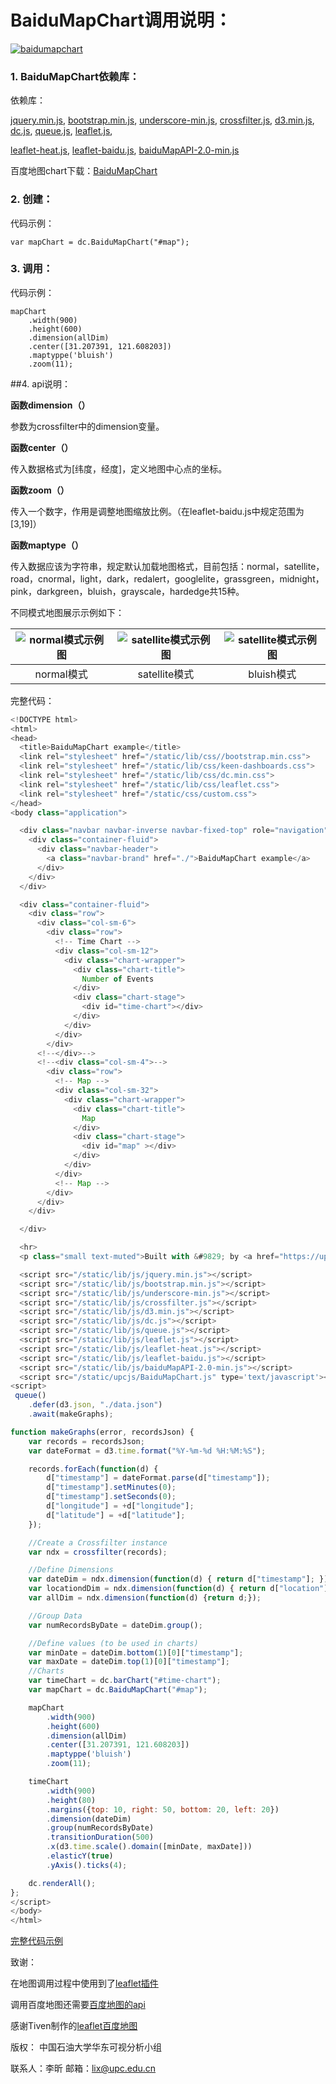 # BaiduMapChart调用说明：

[![baidumapchart](.\images\baidumapchart.png)](./src/index.html)

### 1. BaiduMapChart依赖库：

依赖库：

[jquery.min.js](/static/lib/js/jquery.min.js), [bootstrap.min.js](/static/lib/js/bootstrap.min.js), [underscore-min.js](/static/lib/js/underscore-min.js), [crossfilter.js](/static/lib/js/crossfilter.js), [d3.min.js](/static/lib/js/d3.min.js), [dc.js](/static/lib/js/dc.js), [queue.js](/static/lib/js/queue.js), [leaflet.js](/static/lib/js/leaflet.js),

[leaflet-heat.js](/static/lib/js/leaflet-heat.js), [leaflet-baidu.js](/static/lib/js/leaflet-baidu.js), [baiduMapAPI-2.0-min.js](/static/lib/js/baiduMapAPI-2.0-min.js)

百度地图chart下载：[BaiduMapChart](/static/upcjs/BaiduMapChart.js)

### 2. 创建：

代码示例：

```
var mapChart = dc.BaiduMapChart("#map");
```

### 3. 调用：

代码示例：

```
mapChart
	.width(900)
	.height(600)
	.dimension(allDim)
	.center([31.207391, 121.608203])
	.maptyppe('bluish')
	.zoom(11);
```

##4. api说明：

**函数dimension（）**

参数为crossfilter中的dimension变量。

**函数center（）**

传入数据格式为[纬度，经度]，定义地图中心点的坐标。

**函数zoom（）**

传入一个数字，作用是调整地图缩放比例。（在leaflet-baidu.js中规定范围为[3,19]）

**函数maptype（）**

传入数据应该为字符串，规定默认加载地图格式，目前包括：normal，satellite，road，cnormal，light，dark，redalert，googlelite，grassgreen，midnight，pink，darkgreen，bluish，grayscale，hardedge共15种。

不同模式地图展示示例如下：

| ![normal模式示例图](images\normal模式示例图.jpg) | ![satellite模式示例图](images\satellite模式示例图.jpg) | ![satellite模式示例图](images\bluish模式示例图.jpg) |
| :------------------------------------: | :--------------------------------------: | :--------------------------------------: |
|                normal模式                |               satellite模式                |                 bluish模式                 |

完整代码：

```javascript
<!DOCTYPE html>
<html>
<head>
  <title>BaiduMapChart example</title>
  <link rel="stylesheet" href="/static/lib/css//bootstrap.min.css">
  <link rel="stylesheet" href="/static/lib/css/keen-dashboards.css">
  <link rel="stylesheet" href="/static/lib/css/dc.min.css">
  <link rel="stylesheet" href="/static/lib/css/leaflet.css">
  <link rel="stylesheet" href="/static/css/custom.css">
</head>
<body class="application">

  <div class="navbar navbar-inverse navbar-fixed-top" role="navigation">
    <div class="container-fluid">
      <div class="navbar-header">
        <a class="navbar-brand" href="./">BaiduMapChart example</a>
      </div>
    </div>
  </div>

  <div class="container-fluid">
    <div class="row">
      <div class="col-sm-6">
        <div class="row">
          <!-- Time Chart -->
          <div class="col-sm-12">
            <div class="chart-wrapper">
              <div class="chart-title">
                Number of Events
              </div>
              <div class="chart-stage">
                <div id="time-chart"></div>
              </div>
            </div>
          </div>
        </div>
      <!--</div>-->
      <!--<div class="col-sm-4">-->
        <div class="row">
          <!-- Map -->
          <div class="col-sm-32">
            <div class="chart-wrapper">
              <div class="chart-title">
                Map
              </div>
              <div class="chart-stage">
                <div id="map" ></div>
              </div>
            </div>
          </div>
          <!-- Map -->
        </div>
      </div>
    </div>

  </div>

  <hr>
  <p class="small text-muted">Built with &#9829; by <a href="https://upcjs.github.io">upcjs.github.io</a></p>

  <script src="/static/lib/js/jquery.min.js"></script>
  <script src="/static/lib/js/bootstrap.min.js"></script>
  <script src="/static/lib/js/underscore-min.js"></script>
  <script src="/static/lib/js/crossfilter.js"></script>
  <script src="/static/lib/js/d3.min.js"></script>
  <script src="/static/lib/js/dc.js"></script>
  <script src="/static/lib/js/queue.js"></script>
  <script src="/static/lib/js/leaflet.js"></script>
  <script src="/static/lib/js/leaflet-heat.js"></script>
  <script src="/static/lib/js/leaflet-baidu.js"></script>
  <script src="/static/lib/js/baiduMapAPI-2.0-min.js"></script>
  <script src="/static/upcjs/BaiduMapChart.js" type='text/javascript'></script>
<script>
 queue()
    .defer(d3.json, "./data.json")
    .await(makeGraphs);

function makeGraphs(error, recordsJson) {
	var records = recordsJson;
	var dateFormat = d3.time.format("%Y-%m-%d %H:%M:%S");

	records.forEach(function(d) {
		d["timestamp"] = dateFormat.parse(d["timestamp"]);
		d["timestamp"].setMinutes(0);
		d["timestamp"].setSeconds(0);
		d["longitude"] = +d["longitude"];
		d["latitude"] = +d["latitude"];
	});

	//Create a Crossfilter instance
	var ndx = crossfilter(records);

	//Define Dimensions
	var dateDim = ndx.dimension(function(d) { return d["timestamp"]; });
	var locationdDim = ndx.dimension(function(d) { return d["location"]; });
	var allDim = ndx.dimension(function(d) {return d;});

	//Group Data
	var numRecordsByDate = dateDim.group();

	//Define values (to be used in charts)
	var minDate = dateDim.bottom(1)[0]["timestamp"];
	var maxDate = dateDim.top(1)[0]["timestamp"];
    //Charts
	var timeChart = dc.barChart("#time-chart");
	var mapChart = dc.BaiduMapChart("#map");

    mapChart
        .width(900)
        .height(600)
        .dimension(allDim)
		.center([31.207391, 121.608203])
		.maptyppe('bluish')
		.zoom(11);

	timeChart
		.width(900)
		.height(80)
		.margins({top: 10, right: 50, bottom: 20, left: 20})
		.dimension(dateDim)
		.group(numRecordsByDate)
		.transitionDuration(500)
		.x(d3.time.scale().domain([minDate, maxDate]))
		.elasticY(true)
		.yAxis().ticks(4);

	dc.renderAll();
};
</script>
</body>
</html>
```

[完整代码示例](src/index.html)

致谢：

在地图调用过程中使用到了[leaflet插件](http://www.liedman.net/Proj4Leaflet/)

调用百度地图还需要[百度地图的api](http://lbsyun.baidu.com/index.php?title=jspopular)

感谢Tiven制作的[leaflet百度地图](http://labs.tiven.wang/map/)



版权：
中国石油大学华东可视分析小组

联系人：李昕         邮箱：lix@upc.edu.cn

